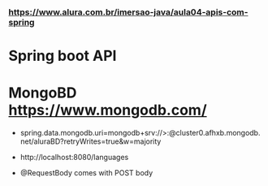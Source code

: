 ### https://www.alura.com.br/imersao-java/aula04-apis-com-spring

# Spring boot API
# MongoBD https://www.mongodb.com/
- spring.data.mongodb.uri=mongodb+srv://<user>>:<password>@cluster0.afhxb.mongodb.net/aluraBD?retryWrites=true&w=majority


- http://localhost:8080/languages
- @RequestBody comes with POST body